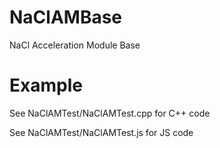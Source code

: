 NaClAMBase
==========

NaCl Acceleration Module Base

Example
========

See NaClAMTest/NaClAMTest.cpp for C++ code

See NaClAMTest/NaClAMTest.js for JS code